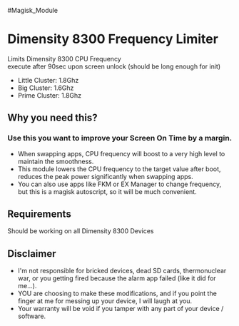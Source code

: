 #Magisk_Module 

# Dimensity 8300 Frequency Limiter
Limits Dimensity 8300 CPU Frequency\
execute after 90sec upon screen unlock (should be long enough for init)
- Little Cluster: 1.8Ghz
- Big Cluster: 1.6Ghz
- Prime Cluster: 1.8Ghz

## Why you need this?
### Use this you want to improve your Screen On Time by a margin.

- When swapping apps, CPU frequency will boost to a very high level to maintain the smoothness.
- This module lowers the CPU frequency to the target value after boot, reduces the peak power significantly when swapping apps.
- You can also use apps like FKM or EX Manager to change frequency, but this is a magisk autoscript, so it will be much convenient.

## Requirements
Should be working on all Dimensity 8300 Devices

## Disclaimer
* I'm not responsible for bricked devices, dead SD cards, thermonuclear war, or you getting fired because the alarm app failed (like it did for me...).
* YOU are choosing to make these modifications, and if you point the finger at me for messing up your device, I will laugh at you.
* Your warranty will be void if you tamper with any part of your device / software.
